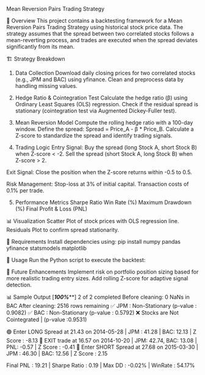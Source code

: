 Mean Reversion Pairs Trading Strategy

📌 Overview
This project contains a backtesting framework for a Mean Reversion Pairs Trading Strategy using historical stock price data. The strategy assumes that the spread between two correlated stocks follows a mean-reverting process, and trades are executed when the spread deviates significantly from its mean.

🏗 Strategy Breakdown
1. Data Collection
Download daily closing prices for two correlated stocks (e.g., JPM and BAC) using yfinance.
Clean and preprocess data by handling missing values.

2. Hedge Ratio & Cointegration Test
Calculate the hedge ratio (β) using Ordinary Least Squares (OLS) regression.
Check if the residual spread is stationary (cointegration test via Augmented Dickey-Fuller test).

3. Mean Reversion Model
Compute the rolling hedge ratio with a 100-day window.
Define the spread: Spread = Price_A - β * Price_B.
Calculate a Z-score to standardize the spread and identify trading signals.

4. Trading Logic
Entry Signal:
Buy the spread (long Stock A, short Stock B) when Z-score < -2.
Sell the spread (short Stock A, long Stock B) when Z-score > 2.

Exit Signal:
Close the position when the Z-score returns within -0.5 to 0.5.

Risk Management:
Stop-loss at 3% of initial capital.
Transaction costs of 0.1% per trade.

5. Performance Metrics
Sharpe Ratio
Win Rate (%)
Maximum Drawdown (%)
Final Profit & Loss (PNL)

📊 Visualization
Scatter Plot of stock prices with OLS regression line.
Residuals Plot to confirm spread stationarity.

🔧 Requirements
Install dependencies using:
pip install numpy pandas yfinance statsmodels matplotlib

🚀 Usage
Run the Python script to execute the backtest:

📌 Future Enhancements
Implement risk on portfolio position sizing based for more realistic trading entry sizes. 
Add rolling Z-score for adaptive signal detection.


📊 Sample Output
[*********************100%***********************]  2 of 2 completed
Before cleaning: 0 NaNs in BAC
After cleaning: 2516 rows remaining
✅ JPM : Non-Stationary (p-value : 0.9082)
✅ BAC : Non-Stationary (p-value : 0.5792)
❌ Stocks are Not Cointegrated | (p-value :0.9531)

🟢 Enter LONG Spread at 21.43 on 2014-05-28  | JPM : 41.28 | BAC:  12.13 | Z Score : -8.13
🚀 EXIT trade at 16.57 on 2014-10-20 | JPM: 42.74, BAC: 13.08 | PNL: -0.57 | Z Score : -0.41
🔴 Enter SHORT Spread at 27.68 on 2015-03-30  | JPM : 46.30 | BAC:  12.56 | Z Score : 2.15

Final PNL : 19.21 | Sharpe Ratio : 0.19 | Max DD : -0.02% | WinRate : 54.17%

